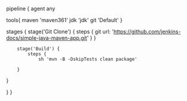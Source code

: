 pipeline {
agent any
 
tools{
maven 'maven361'
jdk 'jdk'
git 'Default'
}

stages {
stage('Git Clone')
{
 steps { git url: 'https://github.com/jenkins-docs/simple-java-maven-app.git'
      }
}


        stage('Build') {
            steps {
                sh 'mvn -B -DskipTests clean package'
           
        }
}

}
}
